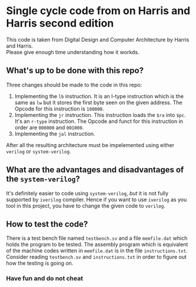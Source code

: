 # Single cycle code from on Harris and Harris second edition

This code is taken from Digital Design and Computer Architecture by Harris and Harris.  
Please give enough time understanding how it workds.  

## What's up to be done with this repo?

Three changes should be made to the code in this repo:
1. Implementing the `lb` instruction. It is an I-type instruction which is the same as `lw` but it stores the first byte seen on the given address. The Opcode for this instruction is `100000`.
2. Implementing the `jr` instruction. This instruction loads the `$ra`  into `$pc`. It's an `r-type` instruction. The Opcode and funct for this instruction in order are `000000` and `001000`.
3. Implementing the `jal` instruction.


After all the resulting architecture must be impelemented using either `verilog` or `system-verilog`.

## What are the advantages and disadvantages of the `system-verilog`?

It's definitely easier to code using `system-verilog`, *but* it is not fully supported by `iverilog` compiler. Hence if you want to use `iverilog` as you tool in this project, you have to change the given code to `verilog`.  

## How to test the code?

There is a test bench file named `testbench.sv` and a file `memfile.dat` which holds the program to be tested. The assembly program which is equivalent of the machine codes written in `memfile.dat` is in the file `instructions.txt`. Consider reading `testbench.sv` and `instructions.txt` in order to figure out how the testing is going on.


### Have fun and do not cheat
